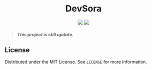 <div align="center">

# DevSora

</div>

<p align="center">
  <img src="https://img.shields.io/badge/%E2%9C%A8-Framework-222F29.svg?style=flat&colorA=222F29" />
  <img src="https://img.shields.io/badge/Vue-4FC08D" />
</p>

> <h5>This project is still update.</h5>

## License

Distributed under the MIT License. See `LICENSE` for more information.